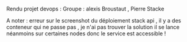 Rendu projet devops :
   Groupe : alexis Broustaut , Pierre Stacke
   
   A noter : erreur sur le screenshot du déploiement stack api , il y a des conteneur qui ne passe pas , je n'ai pas trouver la solution il se lance néanmoins sur certaines nodes
              donc le service est accessible ! 